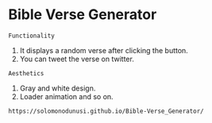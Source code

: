 # Bible Verse Generator

`Functionality`
1. It displays a random verse after clicking the button.
2. You can tweet the verse on twitter.

`Aesthetics`
1. Gray and white design.
2. Loader animation and so on.

`https://solomonodunusi.github.io/Bible-Verse_Generator/`
